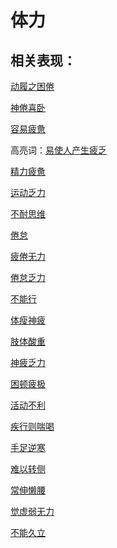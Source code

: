 # 体力

## 相关表现：

[动履之困倦](https://zuoye.gmzyh.com/search?key=动履之困倦)
[神倦喜卧](https://zuoye.gmzyh.com/search?key=神倦喜卧)
[容易疲惫](https://zuoye.gmzyh.com/search?key=容易疲惫)
高亮词：[易使人产生疲乏](https://zuoye.gmzyh.com/search?key=易使人产生疲乏)  
[精力疲惫](https://zuoye.gmzyh.com/search?key=精力疲惫)
[运动乏力](https://zuoye.gmzyh.com/search?key=运动乏力)
[不耐思维](https://zuoye.gmzyh.com/search?key=不耐思维)
[倦怠](https://zuoye.gmzyh.com/search?key=倦怠)
[疲倦无力](https://zuoye.gmzyh.com/search?key=疲倦无力)
[倦怠乏力](https://zuoye.gmzyh.com/search?key=倦怠乏力)
[不能行](https://zuoye.gmzyh.com/search?key=不能行)
[体瘦神疲](https://zuoye.gmzyh.com/search?key=体瘦神疲)
[肢体酸重](https://zuoye.gmzyh.com/search?key=肢体酸重)
[神疲乏力](https://zuoye.gmzyh.com/search?key=神疲乏力)
[困顿疲极](https://zuoye.gmzyh.com/search?key=困顿疲极)
[活动不利](https://zuoye.gmzyh.com/search?key=活动不利)
[疾行则喘喝](https://zuoye.gmzyh.com/search?key=疾行则喘喝)
[手足逆寒](https://zuoye.gmzyh.com/search?key=手足逆寒)
[难以转侧](https://zuoye.gmzyh.com/search?key=难以转侧)
[常伸懒腰](https://zuoye.gmzyh.com/search?key=常伸懒腰)
[觉虚弱无力](https://zuoye.gmzyh.com/search?key=觉虚弱无力)
[不能久立](https://zuoye.gmzyh.com/search?key=不能久立)